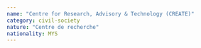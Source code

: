 ```yaml
---
name: "Centre for Research, Advisory & Technology (CREATE)"
category: civil-society
nature: "Centre de recherche"
nationality: MYS
---
```

